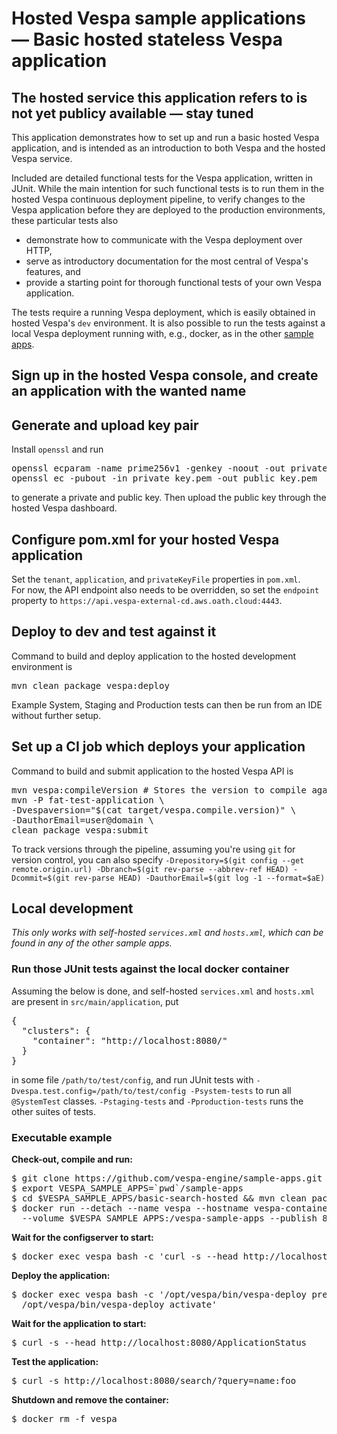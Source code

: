 <!-- Copyright 2019 Oath Inc. Licensed under the terms of the Apache 2.0 license. See LICENSE in the project root. -->
# Hosted Vespa sample applications — Basic hosted stateless Vespa application

## The hosted service this application refers to is not yet publicy available — stay tuned

This application demonstrates how to set up and run a basic hosted Vespa application,
and is intended as an introduction to both Vespa and the hosted Vespa service. <!-- TODO LINK -->  

Included are detailed functional tests for the Vespa application, written in JUnit. While the
main intention for such functional tests is to run them in the hosted Vespa continuous
deployment pipeline, <!-- TODO LINK --> to verify changes to the Vespa application before
they are deployed to the production environments, these particular tests also

* demonstrate how to communicate with the Vespa deployment over HTTP,
* serve as introductory documentation for the most central of Vespa's features, and
* provide a starting point for thorough functional tests of your own Vespa application.

The tests require a running Vespa deployment, which is easily obtained in hosted Vespa's
`dev` environment. <!-- TODO LINK --> It is also possible to run the tests against a local
Vespa deployment running with, e.g., docker, as in the other [sample apps](../). 

## Sign up in the hosted Vespa console, and create an application with the wanted name

## Generate and upload key pair
Install `openssl` and run
<pre>
openssl ecparam -name prime256v1 -genkey -noout -out private_key.pem
openssl ec -pubout -in private_key.pem -out public_key.pem
</pre>
to generate a private and public key. Then upload the public key through the hosted Vespa dashboard.

## Configure pom.xml for your hosted Vespa application
Set the `tenant`, `application`, and `privateKeyFile` properties in `pom.xml`.  
For now, the API endpoint also needs to be overridden, so set the `endpoint` property 
to `https://api.vespa-external-cd.aws.oath.cloud:4443`. 

## Deploy to dev and test against it
Command to build and deploy application to the hosted development environment is
<pre>
mvn clean package vespa:deploy 
</pre>
Example System, Staging and Production tests can then be run from an IDE without further setup.
<!-- ... or, add a description for users with older than IntelliJ 2012, and Eclipse ... ??? -->

## Set up a CI job which deploys your application
Command to build and submit application to the hosted Vespa API is
<pre>
mvn vespa:compileVersion # Stores the version to compile against in target/vespa.compile.version
mvn -P fat-test-application \
-Dvespaversion="$(cat target/vespa.compile.version)" \
-DauthorEmail=<span style="{background-color: yellow;}">user@domain</span> \
clean package vespa:submit 
</pre>
To track versions through the pipeline, assuming you're using `git` for version control, you can also specify
`-Drepository=$(git config --get remote.origin.url) -Dbranch=$(git rev-parse --abbrev-ref HEAD) -Dcommit=$(git rev-parse HEAD) -DauthorEmail=$(git log -1 --format=$aE)`
## Local development

<em>This only works with self-hosted `services.xml` and `hosts.xml`, which can be found in any of the other sample apps.</em>

### Run those JUnit tests against the local docker container
Assuming the below is done, and self-hosted `services.xml` and `hosts.xml` are present in `src/main/application`, put
<pre>
{
  "clusters": {
    "container": "http://localhost:8080/"
  }
}
</pre>
in some file `/path/to/test/config`, and run JUnit tests with `-Dvespa.test.config=/path/to/test/config -Psystem-tests`
to run all `@SystemTest` classes. `-Pstaging-tests` and `-Pproduction-tests` runs the other suites of tests. 

### Executable example
**Check-out, compile and run:**
<pre data-test="exec">
$ git clone https://github.com/vespa-engine/sample-apps.git
$ export VESPA_SAMPLE_APPS=`pwd`/sample-apps
$ cd $VESPA_SAMPLE_APPS/basic-search-hosted &amp;&amp; mvn clean package
$ docker run --detach --name vespa --hostname vespa-container --privileged \
  --volume $VESPA_SAMPLE_APPS:/vespa-sample-apps --publish 8080:8080 vespaengine/vespa
</pre>

**Wait for the configserver to start:**
<pre data-test="exec" data-test-wait-for="200 OK">
$ docker exec vespa bash -c 'curl -s --head http://localhost:19071/ApplicationStatus'
</pre>

**Deploy the application:**
<pre data-test="exec">
$ docker exec vespa bash -c '/opt/vespa/bin/vespa-deploy prepare /vespa-sample-apps/basic-search-hosted/target/application.zip && \
  /opt/vespa/bin/vespa-deploy activate'
</pre>

**Wait for the application to start:**
<pre data-test="exec" data-test-wait-for="200 OK">
$ curl -s --head http://localhost:8080/ApplicationStatus
</pre>

**Test the application:**
<pre data-test="exec" data-test-assert-contains='"totalCount": 0'>
$ curl -s http://localhost:8080/search/?query=name:foo
</pre>

**Shutdown and remove the container:**
<pre data-test="after">
$ docker rm -f vespa
</pre>


